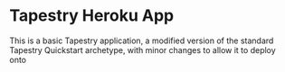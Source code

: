 # Tapestry Heroku App #

This is a basic Tapestry application, a modified version of the standard Tapestry Quickstart archetype, with minor changes
to allow it to deploy onto